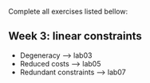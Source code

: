 Complete all exercises listed bellow: 

## Week 3: linear constraints
- Degeneracy --> lab03
- Reduced costs --> lab05
- Redundant constraints --> lab07 
